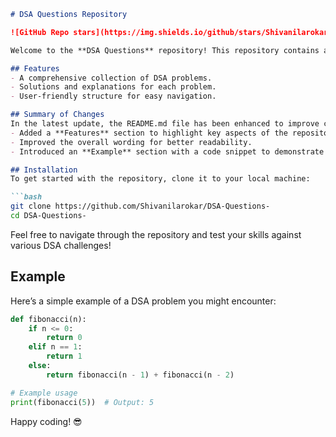 ```markdown
# DSA Questions Repository

![GitHub Repo stars](https://img.shields.io/github/stars/Shivanilarokar/DSA-Questions-) ![GitHub forks](https://img.shields.io/github/forks/Shivanilarokar/DSA-Questions-) ![GitHub issues](https://img.shields.io/github/issues/Shivanilarokar/DSA-Questions-)

Welcome to the **DSA Questions** repository! This repository contains a collection of Data Structures and Algorithms (DSA) problems designed to help you enhance your coding skills.

## Features
- A comprehensive collection of DSA problems.
- Solutions and explanations for each problem.
- User-friendly structure for easy navigation.

## Summary of Changes
In the latest update, the README.md file has been enhanced to improve clarity and provide better structure. The following changes were made:
- Added a **Features** section to highlight key aspects of the repository.
- Improved the overall wording for better readability.
- Introduced an **Example** section with a code snippet to demonstrate a DSA problem.

## Installation
To get started with the repository, clone it to your local machine:

```bash
git clone https://github.com/Shivanilarokar/DSA-Questions-
cd DSA-Questions-
```

Feel free to navigate through the repository and test your skills against various DSA challenges!

## Example
Here’s a simple example of a DSA problem you might encounter:

```python
def fibonacci(n):
    if n <= 0:
        return 0
    elif n == 1:
        return 1
    else:
        return fibonacci(n - 1) + fibonacci(n - 2)

# Example usage
print(fibonacci(5))  # Output: 5
```

Happy coding! 😎
```